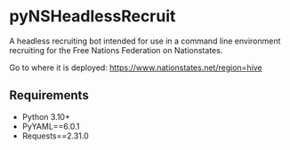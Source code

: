 # pyNSHeadlessRecruit

A headless recruiting bot intended for use in a command line environment recruiting for the Free Nations Federation on Nationstates.

Go to where it is deployed: https://www.nationstates.net/region=hive

## Requirements

- Python 3.10+
- PyYAML==6.0.1
- Requests==2.31.0
